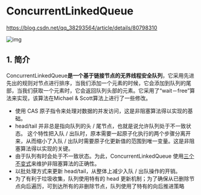 #  ConcurrentLinkedQueue

https://blog.csdn.net/qq_38293564/article/details/80798310

![img](D:\myself\springboot-example\文档\typora\images\queue05.png)

## 1. 简介

ConcurrentLinkedQueue**是一个基于链接节点的无界线程安全队列**，它采用先进先出的规则对节点进行排序，当我们添加一个元素的时候，它会添加到队列的尾部，当我们获取一个元素时，它会返回队列头部的元素。它采用了“wait－free”算法来实现，该算法在Michael & Scott算法上进行了一些修改。

- 使用 CAS 原子指令来处理对数据的并发访问，这是非阻塞算法得以实现的基础。
- head/tail 并非总是指向队列的头 / 尾节点，也就是说允许队列处于不一致状态。 这个特性把入队 / 出队时，原本需要一起原子化执行的两个步骤分离开来，从而缩小了入队 / 出队时需要原子化更新值的范围到唯一变量。这是非阻塞算法得以实现的关键。
- 由于队列有时会处于不一致状态。为此，ConcurrentLinkedQueue 使用[三个不变式](https://www.ibm.com/developerworks/cn/java/j-lo-concurrent/index.html)来维护非阻塞算法的正确性。
- 以批处理方式来更新 head/tail，从整体上减少入队 / 出队操作的开销。
- 为了有利于垃圾收集，队列使用特有的 head 更新机制；为了确保从已删除节点向后遍历，可到达所有的非删除节点，队列使用了特有的向后推进策略